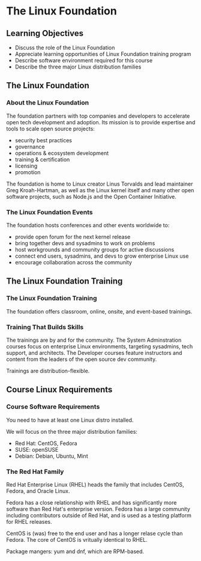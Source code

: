 # The Linux Foundation

## Learning Objectives

* Discuss the role of the Linux Foundation
* Appreciate learning opportunities of Linux Foundation training program
* Describe software environment required for this course
* Describe the three major Linux distribution families

## The Linux Foundation

### About the Linux Foundation

The foundation partners with top companies and developers to accelerate open tech development and adoption.
Its mission is to provide expertise and tools to scale open source projects:

* security best practices
* governance
* operations & ecosystem development
* training & certification
* licensing
* promotion

The foundation is home to Linux creator Linus Torvalds and lead maintainer Greg Kroah-Hartman, as well as the Linux kernel itself and many other open software projects, such as Node.js and the Open Container Initiative.

### The Linux Foundation Events

The foundation hosts conferences and other events worldwide to:

* provide open forum for the next kernel release
* bring together devs and sysadmins to work on problems
* host workgrounds and community groups for active discussions
* connect end users, sysadmins, and devs to grow enterprise Linux use
* encourage collaboration across the community

## The Linux Foundation Training

### The Linux Foundation Training

The foundation offers classroom, online, onsite, and event-based trainings.

### Training That Builds Skills

The trainings are by and for the community.
The System Adminstration courses focus on enterprise Linux environments, targeting sysadmins, tech support, and architects.
The Developer courses feature instructors and content from the leaders of the open source dev community.

Trainings are distribution-flexible.

## Course Linux Requirements

### Course Software Requirements

You need to have at least one Linux distro installed.

We will focus on the three major distribution families:

* Red Hat: CentOS, Fedora
* SUSE: openSUSE
* Debian: Debian, Ubuntu, Mint


### The Red Hat Family
Red Hat Enterprise Linux (RHEL) heads the family that includes CentOS, Fedora, and Oracle Linux.

Fedora has a close relationship with RHEL and has significantly more software than Red Hat's enterprise version.
Fedora has a large community including contributors outside of Red Hat, and is used as a testing platform for RHEL releases.

CentOS is (was) free to the end user and has a longer relase cycle than Fedora.
The core of CentOS is vritually identical to RHEL.

Package mangers: yum and dnf, which are RPM-based.
